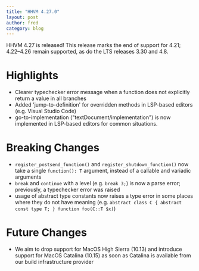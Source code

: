 ```yaml
---
title: "HHVM 4.27.0"
layout: post
author: fred 
category: blog
---
```


HHVM 4.27 is released! This release marks the end of support for 4.21;
4.22&ndash;4.26 remain supported, as do the LTS releases 3.30 and 4.8.

# Highlights

- Clearer typechecker error message when a function does not explicitly
  return a value in all branches
- Added 'jump-to-definition' for overridden methods in LSP-based editors
  (e.g. Visual Studio Code)
- go-to-implementation ("textDocument/implementation") is now implemented in
  LSP-based editors for common situations.

# Breaking Changes

- `register_postsend_function()` and `register_shutdown_function()` now take
  a single `function(): T` argument, instead of a callable and variadic
  arguments
- `break` and `continue` with a level (e.g. `break 3;`) is now a parse error;
  previously, a typechecker error was raised
- usage of abstract type constants now raises a type error in some places where
  they do not have meaning (e.g.
  `abstract class C { abstract const type T; } function foo(C::T $x)`)

# Future Changes

- We aim to drop support for MacOS High Sierra (10.13) and introduce support for
  MacOS Catalina (10.15) as soon as Catalina is available from our build
  infrastructure provider

